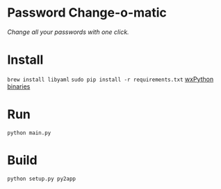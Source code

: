 Password Change-o-matic
=======================

_Change all your passwords with one click._

# Install
`brew install libyaml`
`sudo pip install -r requirements.txt`
[wxPython binaries](http://www.wxpython.org/download.php)

# Run
`python main.py`

# Build
`python setup.py py2app`

